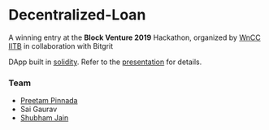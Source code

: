 # Decentralized-Loan
A winning entry at the **Block Venture 2019** Hackathon, organized by [WnCC IITB](https://www.wncc-iitb.org/) in collaboration with Bitgrit
  
DApp built in [solidity](https://solidity.readthedocs.io/en/v0.7.0/). Refer to the [presentation](Presentation.pdf) for details. 
### Team
* [Preetam Pinnada](https://github.com/Preetam25)
* Sai Gaurav
* [Shubham Jain](https://github.com/ShubhamAnandJain)